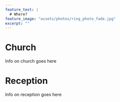 ```yaml
---
feature_text: |
  # Where?
feature_image: "assets/photos/ring_photo_fade.jpg"
excerpt: ""
---
```


# Church

Info on church goes here

# Reception

Info on reception goes here
